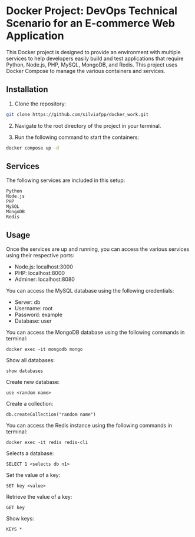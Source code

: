 # Docker Project: DevOps Technical Scenario for an E-commerce Web Application

This Docker project is designed to provide an environment with multiple services to help developers easily build and test applications that require Python, Node.js, PHP, MySQL, MongoDB, and Redis. This project uses Docker Compose to manage the various containers and services.

## Installation

1. Clone the repository:

```bash
git clone https://github.com/silviafpp/docker_work.git
```
2. Navigate to the root directory of the project in your terminal.

3. Run the following command to start the containers:

```bash
docker compose up -d
```
## Services
The following services are included in this setup:

    Python
    Node.js
    PHP
    MySQL
    MongoDB
    Redis
    
## Usage

Once the services are up and running, you can access the various services using their respective ports:

- Node.js: localhost:3000
- PHP: localhost:8000
- Adminer: localhost:8080

You can access the MySQL database using the following credentials:

- Server: db
- Username: root
- Password: example
- Database: user

You can access the MongoDB database using the following commands in terminal:

```
docker exec -it mongodb mongo
```
Show all databases:
```
show databases
```
Create new database:
```
use <random name>
```
Create a collection:
```
db.createCollection("random name")
```

You can access the Redis instance using the following commands in terminal:

```
docker exec -it redis redis-cli
```
Selects a database:
```
SELECT 1 <selects db n1>
```
Set the value of a key:
```
SET key <value>
```
Retrieve the value of a key:
```
GET key
```
Show keys:
```
KEYS *
```


